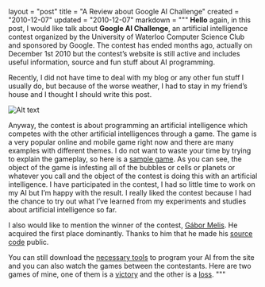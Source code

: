 layout = "post"
title = "A Review about Google AI Challenge"
created = "2010-12-07"
updated = "2010-12-07"
markdown = """
**Hello** again, in this post, I would like talk about **Google AI Challenge**, an artificial intelligence contest organized by the University of Waterloo Computer Science Club and sponsored by Google. The contest has ended months ago, actually on December 1st 2010 but the contest’s website is still active and includes useful information, source and fun stuff about AI programming.

Recently, I did not have time to deal with my blog or any other fun stuff I usually do, but because of the worse weather, I had to stay in my friend’s house and I thought I should write this post.

![Alt text](/assets/2010/google_ai_challenge.jpg)  

Anyway, the contest is about programming an artificial intelligence which competes with the other artificial intelligences through a game. The game is a very popular online and mobile game right now and there are many examples with different themes. I do not want to waste your time by trying to explain the gameplay, so here is a [sample game](http://armorgames.com/play/2675/phage-wars). As you can see, the object of the game is infesting all of the bubbles or cells or planets or whatever you call and the object of the contest is doing this with an artificial intelligence. I have participated in the contest, I had so little time to work on my AI but I’m happy with the result. I really liked the contest because I had the chance to try out what I’ve learned from my experiments and studies about artificial intelligence so far.

I also would like to mention the winner of the contest, [Gábor Melis](http://quotenil.com). He acquired the first place dominantly. Thanks to him that he made his [source code](http://quotenil.com/git/?p=planet-wars.git) public.

You can still download the [necessary tools](http://ai-contest.com/starter_packages.php) to program your AI from the site and you can also watch the games between the contestants. Here are two games of mine, one of them is a [victory](http://ai-contest.com/visualizer.php?game_id=9453971) and the other is a [loss](http://ai-contest.com/visualizer.php?game_id=9452555).
"""
